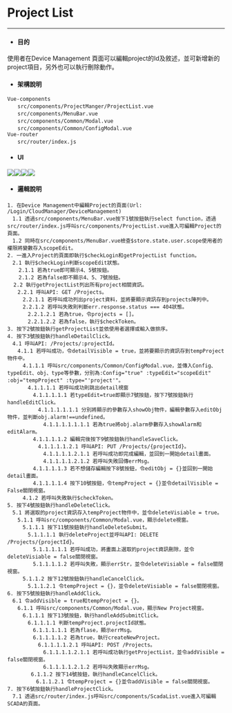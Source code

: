 # Project List

---

* #### 目的

使用者在Device Management 頁面可以編輯project的Id及敘述，並可新增新的project項目，另外也可以執行刪除動作。

* #### 架構說明

```
Vue-components
　　src/components/ProjectManger/ProjectList.vue
　　src/components/MenuBar.vue
　　src/components/Common/Modal.vue
　　src/components/Common/ConfigModal.vue
Vue-router
　　src/router/index.js
```

* #### UI

![](https://coolgo0811.gitbooks.io/wise-paas-scada-software-development-document/content/assets/projectlist.PNG)![](https://coolgo0811.gitbooks.io/wise-paas-scada-software-development-document/content/assets/project_edit.png)![](https://coolgo0811.gitbooks.io/wise-paas-scada-software-development-document/content/assets/project_delete.png)![](https://coolgo0811.gitbooks.io/wise-paas-scada-software-development-document/content/assets/newproject.png)

* #### 邏輯說明

```
1. 在Device Management中編輯Project的頁面(Url: /Login/CloudManager/DeviceManagement)  
　1.1 透過src/components/MenuBar.vue按下1號按鈕執行select function，透過src/router/index.js呼叫src/components/ProjectList.vue進入可編輯Project的頁面。  
　1.2 同時在src/components/MenuBar.vue檢查$store.state.user.scope使用者的權限將變數存入scopeEdit。  
2. 一進入Project的頁面即執行$checkLogin和getProjectList function。  
　2.1 執行$checkLogin判斷scopeEdit狀態。  
  　2.1.1 若為true即可顯示4、5號按鈕。  
  　2.1.2 若為false即不顯示4、5、7號按鈕。  
  2.2 執行getProjectList列出所有project相關資訊。  
　　2.2.1 呼叫API: GET /Projects。  
　　　2.2.1.1 若呼叫成功列出project資料，並將要顯示資訊存到projects陣列中。  
　　　2.2.1.2 若呼叫失敗則判斷err.response.status === 404狀態。  
　　　　2.2.1.2.1 若為true，令projects = []。  
　　　　2.2.1.2.2 若為false，執行$checkToken。   
3. 按下2號按鈕執行getProjectList並依使用者選擇或輸入做排序。  
4. 按下3號按鈕執行handleDetailClick。  
　4.1 呼叫API: /Projects/:projectId。  
　　4.1.1 若呼叫成功，令detailVisible = true，並將要顯示的資訊存到tempProject物件中。  
　　　4.1.1.1 呼叫src/components/Common/ConfigModal.vue，並傳入Config、typeEdit、obj、type等參數，分別為:Config="true" :typeEdit="scopeEdit" :obj="tempProject" :type="'project'"。  
　　　　4.1.1.1.1 若呼叫成功則跳出detail視窗  
　　　　　4.1.1.1.1.1 若typeEdit=true即顯示7號按鈕，按下7號按鈕執行handleEditClick。  
　　　　　　4.1.1.1.1.1.1 分別將顯示的參數存入showObj物件，編輯參數存入editObj物件，並判斷obj.alarm!==undefined。  
　　　　　　　4.1.1.1.1.1.1.1 若為true將obj.alarm參數存入showAlarm和editAlarm。  
　　　　　4.1.1.1.1.2 編輯完後按下9號按鈕執行handleSaveClick。  
　　　　　　4.1.1.1.1.2.1 呼叫API: PUT /Projects/{projectId}。  
　　　　　　　4.1.1.1.1.2.1.1 若呼叫成功即完成編輯，並回到一開始detail畫面。  
　　　　　　　4.1.1.1.1.2.1.2 若呼叫失敗回傳errMsg。  
　　　　　4.1.1.1.1.3 若不想儲存編輯按下8號按鈕，令editObj = {}並回到一開始detail畫面。  
　　　　　4.1.1.1.1.4 按下10號按鈕，令tempProject = {}並令detailVisible = False關閉視窗。  
　　　4.1.2 若呼叫失敗執行$checkToken。  
5. 按下4號按鈕執行handleDeleteClick。  
　5.1 將選取的project資訊存入tempProject物件中，並令deleteVisiable = true。  
　　5.1.1 呼叫src/components/Common/Modal.vue，顯示delete視窗。  
　　　5.1.1.1 按下11號按鈕執行handleDeleteSubmit。  
　　　　5.1.1.1.1 執行deleteProject並呼叫API: DELETE /Projects/{projectId}。  
　　　　　5.1.1.1.1.1 若呼叫成功，將畫面上選取的project資訊刪除，並令deleteVisiable = false關閉視窗。  
　　　　　5.1.1.1.1.2 若呼叫失敗，顯示errStr，並令deleteVisiable = false關閉視窗。  
　　　5.1.1.2 按下12號按鈕執行handleCancelClick。  
　　　　5.1.1.2.1 令tempProject = {}，並令deleteVisiable = false關閉視窗。  
6. 按下5號按鈕執行handleAddClick。  
　6.1 令addVisible = true和tempProject = {}。  
　　6.1.1 呼叫src/components/Common/Modal.vue，顯示New Project視窗。  
　　　6.1.1.1 按下13號按鈕，執行handleAddSubmitClick。  
　　　　6.1.1.1.1 判斷tempProject.projectId狀態。  
　　　　　6.1.1.1.1.1 若為flase，顯示errMsg。  
　　　　　6.1.1.1.1.2 若為true，執行createNewProject。  
　　　　　　6.1.1.1.1.2.1 呼叫API: POST /Projects。  
　　　　　　　6.1.1.1.1.2.1.1 若呼叫成功執行getProjectList，並令addVisible = false關閉視窗。  
　　　　　　　6.1.1.1.1.2.1.2 若呼叫失敗顯示errMsg。  
 　　　　6.1.1.2 按下14號按鈕，執行handleCancelClick。  
 　　　　　6.1.1.2.1 令tempProject = {}並令addVisible = false關閉視窗。  
7. 按下6號按鈕執行handleProjectClick。  
　7.1 透過src/router/index.js呼叫src/components/ScadaList.vue進入可編輯SCADA的頁面。 
```



